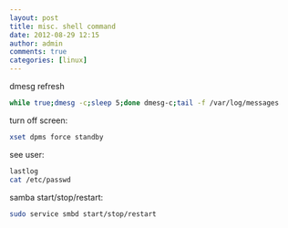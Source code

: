 ```yaml
---
layout: post
title: misc. shell command
date: 2012-08-29 12:15
author: admin
comments: true
categories: [linux]
---
```


dmesg refresh
```bash
while true;dmesg -c;sleep 5;done dmesg-c;tail -f /var/log/messages
```
<!--more-->
turn off screen:
```bash
xset dpms force standby
```

see user:
```bash
lastlog
cat /etc/passwd
```

samba start/stop/restart:
```bash
sudo service smbd start/stop/restart
```
